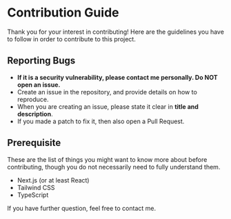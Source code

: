 # Contribution Guide

Thank you for your interest in contributing! Here are the guidelines you have to follow in order to contribute to this project.

## Reporting Bugs

-   **If it is a security vulnerability, please contact me personally. Do NOT open an issue.**
-   Create an issue in the repository, and provide details on how to reproduce.
-   When you are creating an issue, please state it clear in **title and description**.
-   If you made a patch to fix it, then also open a Pull Request.

## Prerequisite

These are the list of things you might want to know more about before contributing, though you do not necessarily need to fully understand them.

-   Next.js (or at least React)
-   Tailwind CSS
-   TypeScript

If you have further question, feel free to contact me.
